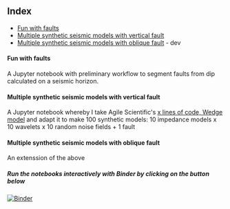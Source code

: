## Index ##

* [Fun with faults](https://github.com/mycarta/faults/blob/master/fun_with_faults.ipynb)
* [Multiple synthetic seismic models with vertical fault](https://github.com/mycarta/faults/blob/master/Multiple_synthetic_seismic_models_with_fault.ipynb)
* [Multiple synthetic seismic models with oblique fault](https://github.com/mycarta/faults/blob/master/Multiple_synthetic_seismic_models_with_oblique_faults.ipynb) - dev

#### Fun with faults ####
A Jupyter notebook with preliminary workflow to segment faults from dip calculated on a seismic horizon.

#### Multiple synthetic seismic models with vertical fault ####
A Jupyter notebook whereby I take Agile Scientific's [x lines of code, Wedge model](https://github.com/agile-geoscience/xlines/blob/master/notebooks/00_Synthetic_wedge_model.ipynb) and adapt it to make 100 synthetic models: 10 impedance models x 10 wavelets x 10 random noise fields + 1 fault

#### Multiple synthetic seismic models with oblique fault ####
An extenssion of the above

##### Run the notebooks interactively with Binder by clicking on the button below #####
[![Binder](https://mybinder.org/badge_logo.svg)](https://mybinder.org/v2/gh/mycarta/faults/master)

